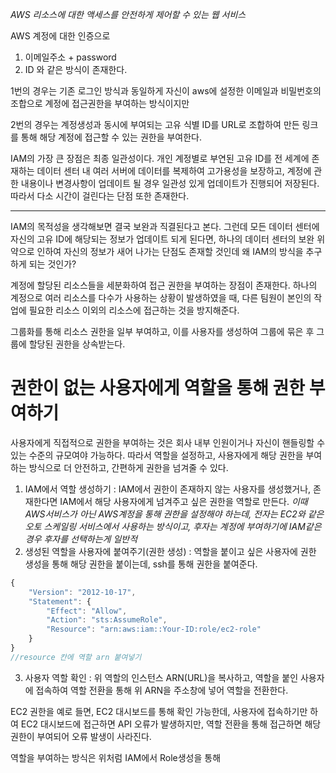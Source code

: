 *AWS 리소스에 대한 액세스를 안전하게 제어할 수 있는 웹 서비스*

AWS 계정에 대한 인증으로 
1. 이메일주소 + password
2. ID
와 같은 방식이 존재한다.

1번의 경우는 기존 로그인 방식과 동일하게 자신이 aws에 설정한 이메일과 비밀번호의 조합으로 계정에 접근권한을 부여하는 방식이지만

2번의 경우는 계정생성과 동시에 부여되는 고유 식별 ID를 URL로 조합하여 만든 링크를 통해 해당 계정에 접근할 수 있는 권한을 부여한다.

IAM의 가장 큰 장점은 최종 일관성이다. 개인 계정별로 부연된 고유 ID를 전 세계에 존재하는 데이터 센터 내 여러 서버에 데이터를 복제하여 고가용성을 보장하고, 계정에 관한 내용이나 변경사항이 업데이트 될 경우 일관성 있게 업데이트가 진행되어 저장된다. 따라서 다소 시간이 걸린다는 단점 또한 존재한다.

---

IAM의 목적성을 생각해보면 결국 보완과 직결된다고 본다. 그런데 모든 데이터 센터에 자신의 고유 ID에 해당되는 정보가 업데이트 되게 된다면, 하나의 데이터 센터의 보완 위약으로 인하여 자신의 정보가 새어 나가는 단점도 존재할 것인데 왜 IAM의 방식을 추구하게 되는 것인가? 

계정에 할당된 리소스들을 세분화하여 접근 권한을 부여하는 장점이 존재한다. 하나의 계정으로 여러 리소스를 다수가 사용하는 상황이 발생하였을 때, 다른 팀원이 본인의 작업에 필요한 리소스 이외의 리소스에 접근하는 것을 방지해준다. 

그룹화를 통해 리소스 권한을 일부 부여하고, 이를 사용자를 생성하여 그룹에 묶은 후 그룹에 할당된 권한을 상속받는다.


# 권한이 없는 사용자에게 역할을 통해 권한 부여하기

사용자에게 직접적으로 권한을 부여하는 것은 회사 내부 인원이거나 자신이 핸들링할 수 있는 수준의 규모여야 가능하다. 따라서 역할을 설정하고, 사용자에게 해당 권한을 부여하는 방식으로 더 안전하고, 간편하게 권한을 넘겨줄 수 있다.

1. IAM에서 역할 생성하기 : IAM에서 권한이 존재하지 않는 사용자를 생성했거나, 존재한다면 IAM에서 해당 사용자에게 넘겨주고 싶은 권한을 역할로 만든다. 
*이때 AWS서비스가 아닌 AWS계정을 통해 권한을 설정해야 하는데, 전자는 EC2와 같은 오토 스케일링 서비스에서 사용하는 방식이고, 후자는 계정에 부여하기에 IAM같은 경우 후자를 선택하는게 일반적*
2. 생성된 역할을 사용자에 붙여주기(권한 생성) : 역할을 붙이고 싶은 사용자에 권한 생성을 통해 해당 권한을 붙이는데, ssh를 통해 권한을 붙여준다.
```js
{ 
	"Version": "2012-10-17", 
	"Statement": { 
		"Effect": "Allow", 
		"Action": "sts:AssumeRole", 
		"Resource": "arn:aws:iam::Your-ID:role/ec2-role" 
	} 
}
//resource 칸에 역할 arn 붙여넣기
```

3. 사용자 역할 확인 : 위 역할의 인스턴스 ARN(URL)을 복사하고, 역할을 붙인 사용자에 접속하여 역할 전환을 통해 위 ARN을 주소창에 넣어 역할을 전환한다.

EC2 권한을 예로 들면, EC2 대시보드를 통해 확인 가능한데, 사용자에 접속하기만 하여 EC2 대시보드에 접근하면 API 오류가 발생하지만, 역할 전환을 통해 접근하면 해당 권한이 부여되어 오류 발생이 사라진다.

역할을 부여하는 방식은 위처럼 IAM에서 Role생성을 통해